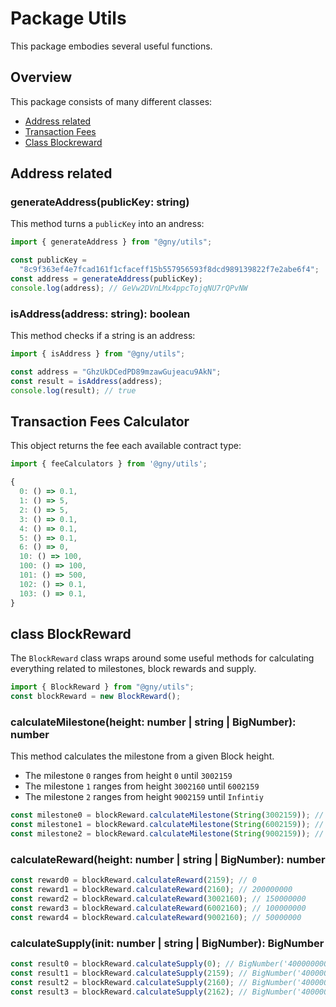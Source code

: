 # Package Utils

This package embodies several useful functions.

## Overview

This package consists of many different classes:

- [Address related](#address-related)
- [Transaction Fees](#transaction-fees-calculator)
- [Class Blockreward](#class-blockreward)

## Address related

### generateAddress(publicKey: string)

This method turns a `publicKey` into an andress:

```ts
import { generateAddress } from "@gny/utils";

const publicKey =
  "8c9f363ef4e7fcad161f1cfaceff15b557956593f8dcd989139822f7e2abe6f4";
const address = generateAddress(publicKey);
console.log(address); // GeVw2DVnLMx4ppcTojqNU7rQPvNW
```

### isAddress(address: string): boolean

This method checks if a string is an address:

```ts
import { isAddress } from "@gny/utils";

const address = "GhzUkDCedPD89mzawGujeacu9AkN";
const result = isAddress(address);
console.log(result); // true
```

## Transaction Fees Calculator

This object returns the fee each available contract type:

```ts
import { feeCalculators } from '@gny/utils';

{
  0: () => 0.1,
  1: () => 5,
  2: () => 5,
  3: () => 0.1,
  4: () => 0.1,
  5: () => 0.1,
  6: () => 0,
  10: () => 100,
  100: () => 100,
  101: () => 500,
  102: () => 0.1,
  103: () => 0.1,
}
```

## class BlockReward

The `BlockReward` class wraps around some useful methods for calculating everything related to milestones, block rewards and supply.

```ts
import { BlockReward } from "@gny/utils";
const blockReward = new BlockReward();
```

### calculateMilestone(height: number | string | BigNumber): number

This method calculates the milestone from a given Block height.

- The milestone `0` ranges from height `0` until `3002159`
- The milestone `1` ranges from height `3002160` until `6002159`
- The milestone `2` ranges from height `9002159` until `Infintiy`

```ts
const milestone0 = blockReward.calculateMilestone(String(3002159)); // 0
const milestone1 = blockReward.calculateMilestone(String(6002159)); // 1
const milestone2 = blockReward.calculateMilestone(String(9002159)); // 2
```

### calculateReward(height: number | string | BigNumber): number

```ts
const reward0 = blockReward.calculateReward(2159); // 0
const reward1 = blockReward.calculateReward(2160); // 200000000
const reward2 = blockReward.calculateReward(3002160); // 150000000
const reward3 = blockReward.calculateReward(6002160); // 100000000
const reward4 = blockReward.calculateReward(9002160); // 50000000
```

### calculateSupply(init: number | string | BigNumber): BigNumber

```ts
const result0 = blockReward.calculateSupply(0); // BigNumber('40000000000000000')
const result1 = blockReward.calculateSupply(2159); // BigNumber('40000000000000000')
const result2 = blockReward.calculateSupply(2160); // BigNumber('40000000200000000')
const result3 = blockReward.calculateSupply(2162); // BigNumber('40000000600000000')
```
